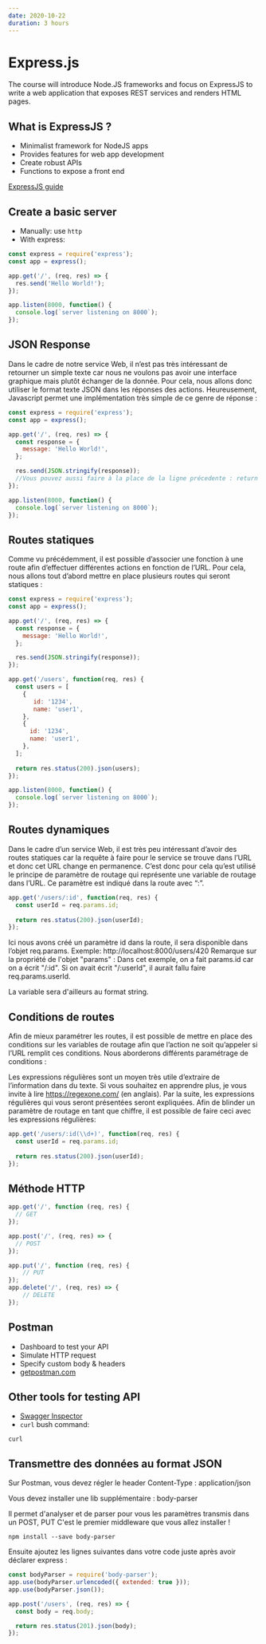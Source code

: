 ```yaml
---
date: 2020-10-22
duration: 3 hours
---
```


# Express.js

The course will introduce Node.JS frameworks and focus on ExpressJS to write a web application that exposes REST services and renders HTML pages.

## What is ExpressJS ?

* Minimalist framework for NodeJS apps
* Provides features for web app development
* Create robust APIs
* Functions to expose a front end

[ExpressJS guide](https://expressjs.com/en/guide/routing.html)

## Create a basic server

* Manually: use `http`
* With express:

```javascript
const express = require('express');
const app = express();

app.get('/', (req, res) => {
  res.send('Hello World!');
});

app.listen(8000, function() {
  console.log(`server listening on 8000`);
});
```

## JSON Response

Dans le cadre de notre service Web, il n’est pas très intéressant de retourner un simple texte car nous ne voulons pas avoir une interface graphique mais plutôt échanger de la donnée. Pour cela, nous allons donc utiliser le format texte JSON dans les réponses des actions. Heureusement, Javascript permet une implémentation très simple de ce genre de réponse :

```javascript
const express = require('express');
const app = express();

app.get('/', (req, res) => {
  const response = {
    message: 'Hello World!',
  };

  res.send(JSON.stringify(response));
  //Vous pouvez aussi faire à la place de la ligne précedente : return res.status(200).json(response);
});

app.listen(8000, function() {
  console.log(`server listening on 8000`);
});
```

## Routes statiques

Comme vu précédemment, il est possible d’associer une fonction à une route afin d’effectuer différentes actions en fonction de l’URL. Pour cela, nous allons tout d’abord mettre en place plusieurs routes qui seront statiques :

```javascript
const express = require('express');
const app = express();

app.get('/', (req, res) => {
  const response = {
    message: 'Hello World!',
  };

  res.send(JSON.stringify(response));
});

app.get('/users', function(req, res) {
  const users = [
    {
       id: '1234',
       name: 'user1',
    },
    {
      id: '1234',
      name: 'user1',
    },
  ];
  
  return res.status(200).json(users);
});

app.listen(8000, function() {
  console.log(`server listening on 8000`);
});
```

## Routes dynamiques

Dans le cadre d’un service Web, il est très peu intéressant d’avoir des routes statiques car la requête à faire pour le service se trouve dans l’URL et donc cet URL change en permanence.
C’est donc pour cela qu’est utilisé le principe de paramètre de routage ​qui représente une variable de routage dans l’URL. Ce paramètre est indiqué dans la route avec “:”.

```javascript
app.get('/users/:id', function(req, res) {
  const userId = req.params.id;
  
  return res.status(200).json(userId);
});
```

Ici nous avons créé un paramètre id dans la route, il sera disponible dans l’objet req.params. Exemple: http://localhost:8000/users/420
Remarque sur la propriété de l'objet "params" : 
Dans cet exemple, on a fait params.id car on a écrit "/:id". Si on avait écrit "/:userId", il aurait fallu faire req.params.userId.

La variable sera d'ailleurs au format string.

## Conditions de routes

Afin de mieux paramétrer les routes, il est possible de mettre en place des conditions sur les variables de routage afin que l’action ne soit qu’appeler si l’URL remplit ces conditions. Nous aborderons différents paramétrage de conditions :

Les expressions régulières sont un moyen très utile d’extraire de l’information dans du texte. Si vous souhaitez en apprendre plus, je vous invite à lire ​https://regexone.com/​ (en anglais). Par la suite, les expressions régulières qui vous seront présentées seront expliquées.
Afin de blinder un paramètre de routage en tant que chiffre, il est possible de faire ceci avec les expressions régulières:

```javascript
app.get('/users/:id(\\d+)', function(req, res) {
  const userId = req.params.id;
  
  return res.status(200).json(userId);
});
```

## Méthode HTTP

```javascript
app.get('/', function (req, res) {
  // GET
});

app.post('/', (req, res) => {
  // POST
});

app.put('/', function (req, res) {
    // PUT
});
app.delete('/', (req, res) => {
    // DELETE
});
```

## Postman

* Dashboard to test your API
* Simulate HTTP request
* Specify custom body & headers
* [getpostman.com](http://getpostman.com)

## Other tools for testing API

* [Swagger Inspector](https://inspector.swagger.io)
* `curl` bush command:
```shell
curl 
```

## Transmettre des données au format JSON

Sur Postman, vous devez régler le header Content-Type : application/json

Vous devez installer une lib supplémentaire : body-parser

Il permet d'analyser et de parser pour vous les paramètres transmis dans un POST, PUT
C'est le premier middleware que vous allez installer !

```shell
npm install --save body-parser
```

Ensuite ajoutez les lignes suivantes dans votre code juste après avoir déclarer express :

```javascript
const bodyParser = require('body-parser');
app.use(bodyParser.urlencoded({ extended: true }));
app.use(bodyParser.json());
```

```javascript
app.post('/users', (req, res) => {
  const body = req.body;

  return res.status(201).json(body);
});
```
